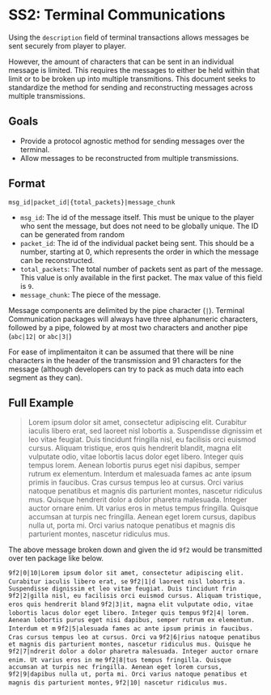 # SS2: Terminal Communications

Using the `description` field of terminal transactions allows messages be sent securely from player to player.

However, the amount of characters that can be sent in an individual message is limited. This requires the messages to either be held within that limit or to be broken up into multiple transmitions. This document seeks to standardize the method for sending and reconstructing messages across multiple transmissions.


## Goals

* Provide a protocol agnostic method for sending messages over the terminal.
* Allow messages to be reconstructed from multiple transmissions.


## Format

`msg_id|packet_id|{total_packets}|message_chunk`

* `msg_id`: The id of the message itself. This must be unique to the player who sent the message, but does not need to be globally unique. The ID can be generated from random
* `packet_id`: The id of the individual packet being sent. This should be a number, starting at 0, which represents the order in which the message can be reconstructed.
* `total_packets`: The total number of packets sent as part of the message. This value is only available in the first packet. The max value of this field is `9`.
* `message_chunk`: The piece of the message.

Message components are delimited by the pipe character (`|`). Terminal Communication packages will always have three alphanumeric characters, followed by a pipe, folowed by at most two characters and another pipe (`abc|12|` or `abc|3|`)

For ease of implimentaiton it can be assumed that there will be nine characters in the header of the transmission and 91 characters for the message (although developers can try to pack as much data into each segment as they can).


## Full Example

> Lorem ipsum dolor sit amet, consectetur adipiscing elit. Curabitur iaculis libero erat, sed laoreet nisl lobortis a. Suspendisse dignissim et leo vitae feugiat. Duis tincidunt fringilla nisl, eu facilisis orci euismod cursus. Aliquam tristique, eros quis hendrerit blandit, magna elit vulputate odio, vitae lobortis lacus dolor eget libero. Integer quis tempus lorem. Aenean lobortis purus eget nisi dapibus, semper rutrum ex elementum. Interdum et malesuada fames ac ante ipsum primis in faucibus. Cras cursus tempus leo at cursus. Orci varius natoque penatibus et magnis dis parturient montes, nascetur ridiculus mus. Quisque hendrerit dolor a dolor pharetra malesuada. Integer auctor ornare enim. Ut varius eros in metus tempus fringilla. Quisque accumsan at turpis nec fringilla. Aenean eget lorem cursus, dapibus nulla ut, porta mi. Orci varius natoque penatibus et magnis dis parturient montes, nascetur ridiculus mus.


The above message broken down and given the id `9f2` would be transmitted over ten package like below.

`9f2|0|10|Lorem ipsum dolor sit amet, consectetur adipiscing elit. Curabitur iaculis libero erat, se`
`9f2|1|d laoreet nisl lobortis a. Suspendisse dignissim et leo vitae feugiat. Duis tincidunt frin`
`9f2|2|gilla nisl, eu facilisis orci euismod cursus. Aliquam tristique, eros quis hendrerit bland`
`9f2|3|it, magna elit vulputate odio, vitae lobortis lacus dolor eget libero. Integer quis tempus`
`9f2|4| lorem. Aenean lobortis purus eget nisi dapibus, semper rutrum ex elementum. Interdum et m`
`9f2|5|alesuada fames ac ante ipsum primis in faucibus. Cras cursus tempus leo at cursus. Orci va`
`9f2|6|rius natoque penatibus et magnis dis parturient montes, nascetur ridiculus mus. Quisque he`
`9f2|7|ndrerit dolor a dolor pharetra malesuada. Integer auctor ornare enim. Ut varius eros in me`
`9f2|8|tus tempus fringilla. Quisque accumsan at turpis nec fringilla. Aenean eget lorem cursus, `
`9f2|9|dapibus nulla ut, porta mi. Orci varius natoque penatibus et magnis dis parturient montes,`
`9f2|10| nascetur ridiculus mus.`
